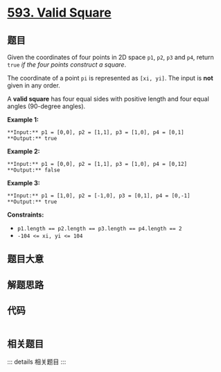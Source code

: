 # [593. Valid Square](https://leetcode.com/problems/valid-square)

## 题目

Given the coordinates of four points in 2D space `p1`, `p2`, `p3` and `p4`,
return `true` _if the four points construct a square_.

The coordinate of a point `pi` is represented as `[xi, yi]`. The input is
**not** given in any order.

A **valid square** has four equal sides with positive length and four equal
angles (90-degree angles).



**Example 1:**

    
    
    **Input:** p1 = [0,0], p2 = [1,1], p3 = [1,0], p4 = [0,1]
    **Output:** true
    

**Example 2:**

    
    
    **Input:** p1 = [0,0], p2 = [1,1], p3 = [1,0], p4 = [0,12]
    **Output:** false
    

**Example 3:**

    
    
    **Input:** p1 = [1,0], p2 = [-1,0], p3 = [0,1], p4 = [0,-1]
    **Output:** true
    



**Constraints:**

  * `p1.length == p2.length == p3.length == p4.length == 2`
  * `-104 <= xi, yi <= 104`


## 题目大意

## 解题思路

## 代码

```javascript

```

## 相关题目

::: details 相关题目
:::
